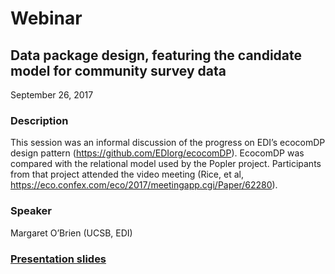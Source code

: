 # Webinar

## Data package design, featuring the candidate model for community survey data

September 26, 2017

### Description

This session was an informal discussion of the progress on EDI’s ecocomDP design pattern (https://github.com/EDIorg/ecocomDP). EcocomDP was compared with the relational model used by the Popler project. Participants from that project attended the video meeting (Rice, et al, https://eco.confex.com/eco/2017/meetingapp.cgi/Paper/62280).

### Speaker

Margaret O’Brien (UCSB, EDI)

### [Presentation slides](https://cdn.jsdelivr.net/gh/EDIorg/ecocomDP@20f4b5c7/presentations/ecocomDP_update_20170926.pdf)

<!-- Webinars -->

